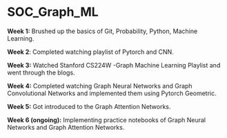 # SOC_Graph_ML

**Week 1:** Brushed up the basics of Git, Probability, Python, Machine Learning.  
  
**Week 2**: Completed watching playlist of Pytorch and CNN.   
  
**Week 3:** Watched Stanford CS224W -Graph Machine Learning Playlist and went through the blogs.  
  
**Week 4:** Completed watching Graph Neural Networks and Graph Convolutional Networks and implemented them using Pytorch Geometric.  
  
**Week 5:** Got introduced to the Graph Attention Networks.  
  
**Week 6 (ongoing):** Implementing practice notebooks of Graph Neural Networks and Graph Attention Networks.  
